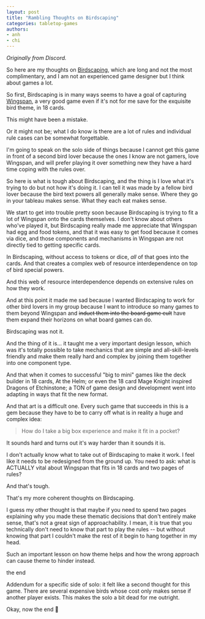 ```yaml
---
layout: post
title: "Rambling Thoughts on Birdscaping"
categories: tabletop-games
authors: 
- anh
- chi
---
```


*Originally from Discord.*

So here are my thoughts on [Birdscaping](https://boardgamegeek.com/boardgame/366484/birdscaping), which are long and not the most complimentary, and I am not an experienced game designer but I think about games a lot. 

So first, Birdscaping is in many ways seems to have a goal of capturing [Wingspan](https://stonemaiergames.com/games/wingspan/), a very good game even if it's not for me save for the exquisite bird theme, in 18 cards.

This might have been a mistake.

Or it might not be; what I do know is there are a lot of rules and individual rule cases can be somewhat forgettable. 

I'm going to speak on the solo side of things because I cannot get this game in front of a second bird lover because the ones I know are not gamers, love Wingspan, and will prefer playing it over something new they have a hard time coping with the rules over.

So here is what is tough about Birdscaping, and the thing is I love what it's trying to do but not how it's doing it. I can tell it was made by a fellow bird lover because the bird text powers all generally make sense. Where they go in your tableau makes sense. What they each eat makes sense.

We start to get into trouble pretty soon because Birdscaping is trying to fit a lot of Wingspan onto the cards themselves. I don't know about others who've played it, but Birdscaping really made me appreciate that Wingspan had egg and food tokens, and that it was easy to get food because it comes via dice, and those components and mechanisms in Wingspan are not directly tied to getting specific cards.

In Birdscaping, without access to tokens or dice, *all* of that goes into the cards. And that creates a complex web of resource interdependence on top of bird special powers.

And this web of resource interdependence depends on extensive rules on how they work.

And at this point it made me sad because I wanted Birdscaping to work for other bird lovers in my group because I want to introduce so many games to them beyond Wingspan and ~~induct them into the board game cult~~ have them expand their horizons on what board games can do.

Birdscaping was not it. 

And the thing of it is... it taught me a very important design lesson, which was it's totally possible to take mechanics that are simple and all-skill-levels friendly and make them really hard and complex by joining them together into one component type.

And that when it comes to successful "big to mini" games like the deck builder in 18 cards, At the Helm; or even the 18 card Mage Knight inspired Dragons of Etchinstone; a TON of game design and development went into adapting in ways that fit the new format.

And that art is a difficult one. Every such game that succeeds in this is a gem because they have to be to carry off what is in reality a huge and complex idea: 

> How do I take a big box experience and make it fit in a pocket?

It sounds hard and turns out it's way harder than it sounds it is. 

I don't actually know what to take out of Birdscaping to make it work. I feel like it needs to be redesigned from the ground up. You need to ask: what is ACTUALLY vital about Wingspan that fits in 18 cards and two pages of rules?

And that's tough.

That's my more coherent thoughts on Birdscaping.

I guess my other thought is that maybe if you need to spend two pages explaining why you made these thematic decisions that don't entirely make sense, that's not a great sign of approachability. I mean, it is true that you technically don't need to know that part to play the rules -- but without knowing that part I couldn't make the rest of it begin to hang together in my head.

Such an important lesson on how theme helps and how the wrong approach can cause theme to hinder instead.

the end

Addendum for a specific side of solo: it felt like a second thought for this game. There are several expensive birds whose cost only makes sense if another player exists. This makes the solo a bit dead for me outright.

Okay, now the end 🙂